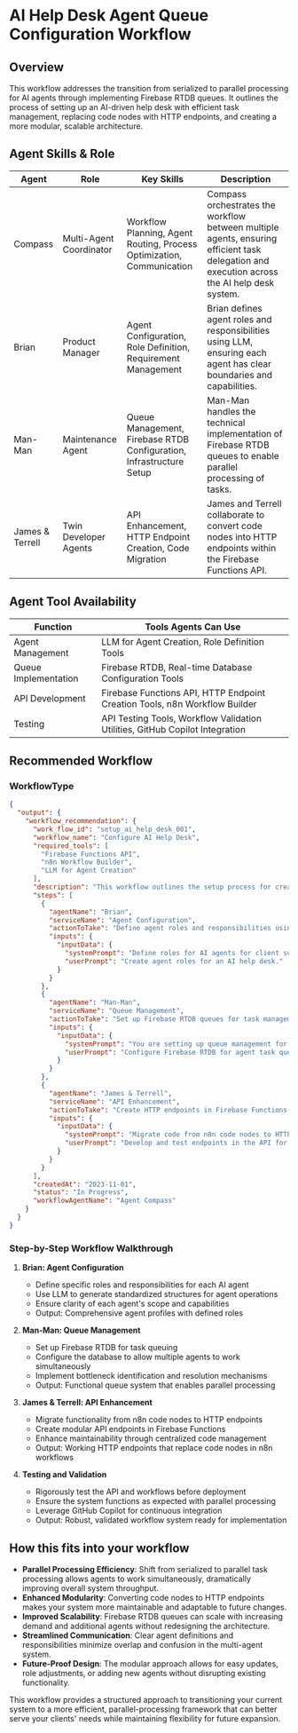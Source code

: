 # AI Help Desk Agent Queue Configuration Workflow

## Overview

This workflow addresses the transition from serialized to parallel processing for AI agents through implementing Firebase RTDB queues. It outlines the process of setting up an AI-driven help desk with efficient task management, replacing code nodes with HTTP endpoints, and creating a more modular, scalable architecture.

## Agent Skills & Role

| Agent | Role | Key Skills | Description |
|-------|------|------------|-------------|
| Compass | Multi-Agent Coordinator | Workflow Planning, Agent Routing, Process Optimization, Communication | Compass orchestrates the workflow between multiple agents, ensuring efficient task delegation and execution across the AI help desk system. |
| Brian | Product Manager | Agent Configuration, Role Definition, Requirement Management | Brian defines agent roles and responsibilities using LLM, ensuring each agent has clear boundaries and capabilities. |
| Man-Man | Maintenance Agent | Queue Management, Firebase RTDB Configuration, Infrastructure Setup | Man-Man handles the technical implementation of Firebase RTDB queues to enable parallel processing of tasks. |
| James & Terrell | Twin Developer Agents | API Enhancement, HTTP Endpoint Creation, Code Migration | James and Terrell collaborate to convert code nodes into HTTP endpoints within the Firebase Functions API. |

## Agent Tool Availability

| Function | Tools Agents Can Use |
|----------|----------------------|
| Agent Management | LLM for Agent Creation, Role Definition Tools |
| Queue Implementation | Firebase RTDB, Real-time Database Configuration Tools |
| API Development | Firebase Functions API, HTTP Endpoint Creation Tools, n8n Workflow Builder |
| Testing | API Testing Tools, Workflow Validation Utilities, GitHub Copilot Integration |

## Recommended Workflow

### WorkflowType

```json
{
  "output": {
    "workflow_recommendation": {
      "work_flow_id": "setup_ai_help_desk_001",
      "workflow_name": "Configure AI Help Desk",
      "required_tools": [
        "Firebase Functions API",
        "n8n Workflow Builder",
        "LLM for Agent Creation"
      ],
      "description": "This workflow outlines the setup process for creating an AI-driven help desk. It leverages Firebase for task queuing and an API for operations management.",
      "steps": [
        {
          "agentName": "Brian",
          "serviceName": "Agent Configuration",
          "actionToTake": "Define agent roles and responsibilities using LLM.",
          "inputs": {
            "inputData": {
              "systemPrompt": "Define roles for AI agents for client support.",
              "userPrompt": "Create agent roles for an AI help desk."
            }
          }
        },
        {
          "agentName": "Man-Man",
          "serviceName": "Queue Management",
          "actionToTake": "Set up Firebase RTDB queues for task management.",
          "inputs": {
            "inputData": {
              "systemPrompt": "You are setting up queue management for parallel processing by agents.",
              "userPrompt": "Configure Firebase RTDB for agent task queues."
            }
          }
        },
        {
          "agentName": "James & Terrell",
          "serviceName": "API Enhancement",
          "actionToTake": "Create HTTP endpoints in Firebase Functions API.",
          "inputs": {
            "inputData": {
              "systemPrompt": "Migrate code from n8n code nodes to HTTP request endpoints.",
              "userPrompt": "Develop and test endpoints in the API for n8n workflows."
            }
          }
        }
      ],
      "createdAt": "2023-11-01",
      "status": "In Progress",
      "workflowAgentName": "Agent Compass"
    }
  }
}
```

### Step-by-Step Workflow Walkthrough

1. **Brian: Agent Configuration**
   - Define specific roles and responsibilities for each AI agent
   - Use LLM to generate standardized structures for agent operations
   - Ensure clarity of each agent's scope and capabilities
   - Output: Comprehensive agent profiles with defined roles

2. **Man-Man: Queue Management**
   - Set up Firebase RTDB for task queuing
   - Configure the database to allow multiple agents to work simultaneously
   - Implement bottleneck identification and resolution mechanisms
   - Output: Functional queue system that enables parallel processing

3. **James & Terrell: API Enhancement**
   - Migrate functionality from n8n code nodes to HTTP endpoints
   - Create modular API endpoints in Firebase Functions
   - Enhance maintainability through centralized code management
   - Output: Working HTTP endpoints that replace code nodes in n8n workflows

4. **Testing and Validation**
   - Rigorously test the API and workflows before deployment
   - Ensure the system functions as expected with parallel processing
   - Leverage GitHub Copilot for continuous integration
   - Output: Robust, validated workflow system ready for implementation

## How this fits into your workflow

- **Parallel Processing Efficiency**: Shift from serialized to parallel task processing allows agents to work simultaneously, dramatically improving overall system throughput.
- **Enhanced Modularity**: Converting code nodes to HTTP endpoints makes your system more maintainable and adaptable to future changes.
- **Improved Scalability**: Firebase RTDB queues can scale with increasing demand and additional agents without redesigning the architecture.
- **Streamlined Communication**: Clear agent definitions and responsibilities minimize overlap and confusion in the multi-agent system.
- **Future-Proof Design**: The modular approach allows for easy updates, role adjustments, or adding new agents without disrupting existing functionality.

This workflow provides a structured approach to transitioning your current system to a more efficient, parallel-processing framework that can better serve your clients' needs while maintaining flexibility for future expansion.
